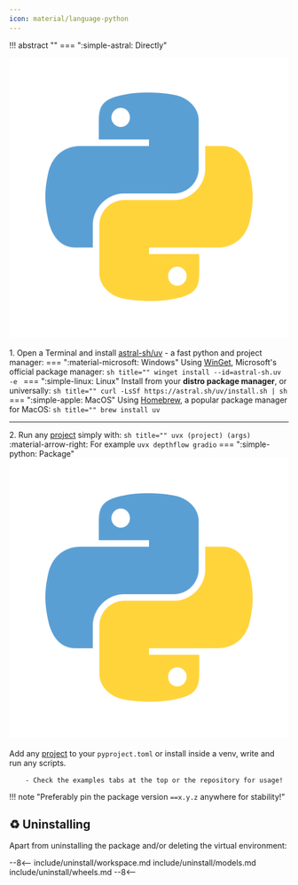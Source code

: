 ```yaml
---
icon: material/language-python
---
```


!!! abstract ""
    === ":simple-astral: Directly"
        <div align="center">
          <img class="os-logo" src="https://raw.githubusercontent.com/edent/SuperTinyIcons/master/images/svg/python.svg">
          <div>
          </div>
        </div>
        <br>
        1. Open a Terminal and install [astral-sh/uv](https://docs.astral.sh/uv/) - a fast python and project manager:
        === ":material-microsoft: Windows"
            Using [WinGet](https://docs.microsoft.com/en-us/windows/package-manager/winget/), Microsoft's official package manager:
            ```sh title=""
            winget install --id=astral-sh.uv -e
            ```
        === ":simple-linux: Linux"
            Install from your **distro package manager**, or universally:
            ```sh title=""
            curl -LsSf https://astral.sh/uv/install.sh | sh
            ```
        === ":simple-apple: MacOS"
            Using [Homebrew](https://brew.sh/), a popular package manager for MacOS:
            ```sh title=""
            brew install uv
            ```
        <hr>
        2. Run any [project](https://pypi.org/user/Tremeschin/) simply with:
        ```sh title=""
        uvx (project) (args)
        ```
        :material-arrow-right: For example `uvx depthflow gradio`
    === ":simple-python: Package"
        <div align="center">
          <img class="os-logo" src="https://raw.githubusercontent.com/edent/SuperTinyIcons/master/images/svg/python.svg">
          <div>
          </div>
        </div>
        <br>
        Add any [project](https://pypi.org/user/Tremeschin/) to your `pyproject.toml` or install inside a venv, write and run any scripts.

        - Check the examples tabs at the top or the repository for usage!

!!! note "Preferably pin the package version `==x.y.z` anywhere for stability!"

## ♻️ Uninstalling

Apart from uninstalling the package and/or deleting the virtual environment:

--8<--
include/uninstall/workspace.md
include/uninstall/models.md
include/uninstall/wheels.md
--8<--
